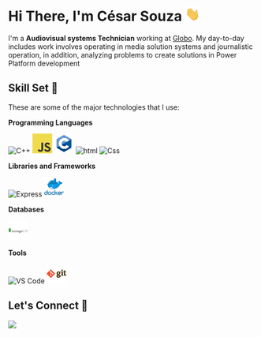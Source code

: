 
<h1>Hi There, I'm César Souza <img  src="https://raw.githubusercontent.com/ABSphreak/ABSphreak/master/gifs/Hi.gif" width="30px"></h1>

I'm a **Audiovisual systems Technician** working at [Globo](https://vempraglobo.g.globo/#pt-BR/sites/CX_4001). My day-to-day includes work involves operating in media solution systems and journalistic operation, in addition, analyzing problems to create solutions in Power Platform development

## Skill Set :muscle:

These are some of the major technologies that I use:

**Programming Languages**

<img title="C++ " alt="C++" width="40px" src="https://cdn.jsdelivr.net/gh/devicons/devicon/icons/cplusplus/cplusplus-original.svg"/>  <img alt="JS" title="JavaScript" width="40px" src="https://raw.githubusercontent.com/github/explore/master/topics/javascript/javascript.png">  <img title="C" alt="C" width="40px" src="https://raw.githubusercontent.com/github/explore/master/topics/c/c.png">  <img title="html" alt="html" width="40px" src="https://cdn.jsdelivr.net/gh/devicons/devicon/icons/html5/html5-original-wordmark.svg" />  <img title="Css" alt="Css" width="40px" 
src="https://cdn.jsdelivr.net/gh/devicons/devicon/icons/css3/css3-original-wordmark.svg" />




**Libraries and Frameworks**

<img title="Express" alt="Express" width="40px" src="https://cdn.jsdelivr.net/gh/devicons/devicon/icons/express/express-original-wordmark.svg" > <img title="Docker" alt="Docker" width="40px" src="https://raw.githubusercontent.com/github/explore/master/topics/docker/docker.png">



**Databases**

<img title="MongoDB" alt="MongoDB" width="40px" src="https://raw.githubusercontent.com/github/explore/master/topics/mongodb/mongodb.png">

**Tools**

<img title="VS Code" alt="VS Code" width="40px" src="https://img.icons8.com/fluent/48/000000/visual-studio-code-2019.png">  <img title="git" alt="git" width="40px" src="https://raw.githubusercontent.com/github/explore/master/topics/git/git.png">
<br>



## Let's Connect :handshake:

<a href=""><img src="https://cdn2.iconfinder.com/data/icons/social-media-2285/512/1_Linkedin_unofficial_colored_svg-128.png" width="40"></a>



<!---
cesarsouza13/cesarsouza13 is a ✨ special ✨ repository because its `README.md` (this file) appears on your GitHub profile.
You can click the Preview link to take a look at your changes.
--->




